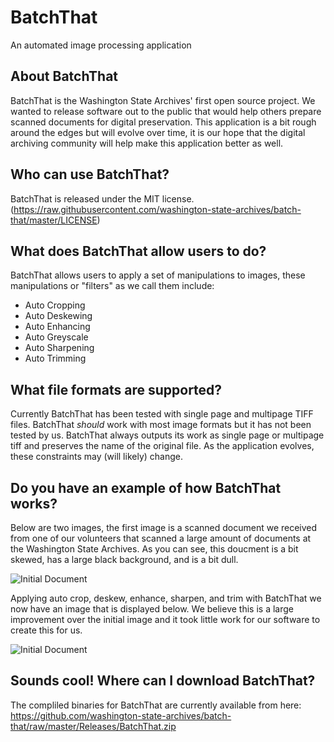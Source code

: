 # BatchThat
An automated image processing application

## About BatchThat
BatchThat is the Washington State Archives' first open source project. We wanted to release software out to the public that would help others prepare scanned documents for digital preservation. This application is a bit rough around the edges but will evolve over time, it is our hope that the digital archiving community will help make this application better as well.

## Who can use BatchThat?
BatchThat is released under the MIT license. (https://raw.githubusercontent.com/washington-state-archives/batch-that/master/LICENSE)

## What does BatchThat allow users to do?
BatchThat allows users to apply a set of manipulations to images, these manipulations or "filters" as we call them include:
- Auto Cropping
- Auto Deskewing
- Auto Enhancing
- Auto Greyscale
- Auto Sharpening
- Auto Trimming

## What file formats are supported?
Currently BatchThat has been tested with single page and multipage TIFF files. BatchThat *should* work with most image formats but it has not been tested by us. BatchThat always outputs its work as single page or multipage tiff and preserves the name of the original file. As the application evolves, these constraints may (will likely) change.

## Do you have an example of how BatchThat works?
Below are two images, the first image is a scanned document we received from one of our volunteers that scanned a large amount of documents at the Washington State Archives. As you can see, this doucment is a bit skewed, has a large black background, and is a bit dull.

![Initial Document](https://raw.githubusercontent.com/washington-state-archives/batch-that/master/batch-that-inital.png)

Applying auto crop, deskew, enhance, sharpen, and trim with BatchThat we now have an image that is displayed below. We believe this is a large improvement over the initial image and it took little work for our software to create this for us.

![Initial Document](https://raw.githubusercontent.com/washington-state-archives/batch-that/master/batch-that-finished.png)

## Sounds cool! Where can I download BatchThat?
The compliled binaries for BatchThat are currently available from here: https://github.com/washington-state-archives/batch-that/raw/master/Releases/BatchThat.zip
